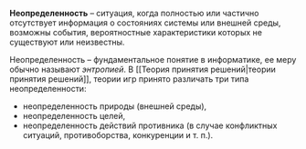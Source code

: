 **Неопределенность** – ситуация, когда полностью или частично отсутствует информация о состояниях системы или внешней среды, возможны события, вероятностные характеристики которых не существуют или неизвестны.

Неопределенность – фундаментальное понятие в информатике, ее меру обычно называют *энтропией*. В [[Теория принятия решений|теории принятия решений]], теории игр принято различать три типа неопределенности:

- неопределенность природы (внешней среды),
- неопределенность целей,
- неопределенность действий противника (в случае конфликтных ситуаций, противоборства, конкуренции и т. п.).
